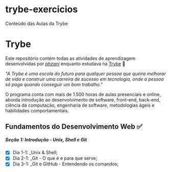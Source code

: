 # trybe-exercicios
Conteúdo das Aulas da Trybe

# Trybe

Este repositório contém todas as atividades de aprendizagem desenvolvidas por _[phzani](www.linkedin.com/in/pedrozani)_ enquanto estudava na [Trybe](https://www.betrybe.com/) 🚀

_"A Trybe é uma escola do futuro para qualquer pessoa que queira melhorar de vida e construir uma carreira de sucesso em tecnologia, onde a pessoa só paga quando conseguir um bom trabalho."_

O programa conta com mais de 1.500 horas de aulas presenciais e online, aborda introdução ao desenvolvimento de software, front-end, back-end, ciência da computação, engenharia de software, metodologias ágeis e habilidades comportamentais.

## Fundamentos do Desenvolvimento Web ✅

##### Seção 1: Introdução - Unix, Shell e Git

- [x] Dia 1-1: _Unix & Shell;
- [x] Dia 2-1: _Git - O que é e para que serve;
- [x] Dia 3-1: _Git e GitHub - Entendendo os comandos;
